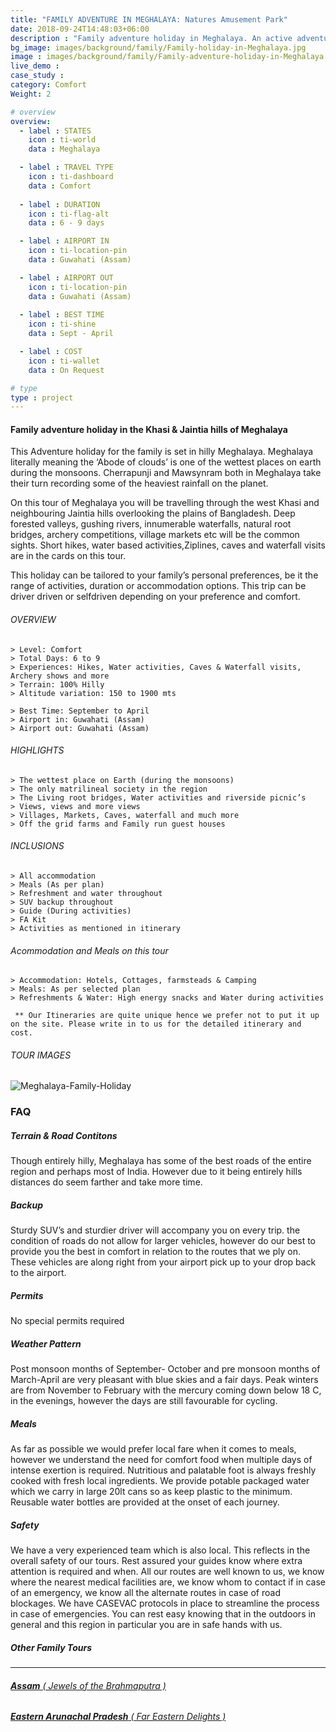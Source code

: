 ```yaml
---
title: "FAMILY ADVENTURE IN MEGHALAYA: Natures Amusement Park"
date: 2018-09-24T14:48:03+06:00
description : "Family adventure holiday in Meghalaya. An active adventure holiday for the entire family in prestine Meghalaya"
bg_image: images/background/family/Family-holiday-in-Meghalaya.jpg
image : images/background/family/Family-adventure-holiday-in-Meghalaya.jpg
live_demo : 
case_study : 
category: Comfort
Weight: 2

# overview
overview:
  - label : STATES
    icon : ti-world
    data : Meghalaya

  - label : TRAVEL TYPE
    icon : ti-dashboard
    data : Comfort
    
  - label : DURATION
    icon : ti-flag-alt
    data : 6 - 9 days

  - label : AIRPORT IN
    icon : ti-location-pin
    data : Guwahati (Assam)

  - label : AIRPORT OUT
    icon : ti-location-pin
    data : Guwahati (Assam)
    
  - label : BEST TIME
    icon : ti-shine
    data : Sept - April

  - label : COST
    icon : ti-wallet
    data : On Request

# type
type : project
---
```


#### Family adventure holiday in the Khasi & Jaintia hills of Meghalaya

This Adventure holiday for the family is set in hilly Meghalaya. Meghalaya literally meaning the ‘Abode of clouds’ is one of the wettest places on earth during the monsoons. Cherrapunji and Mawsynram both in Meghalaya take their turn recording some of the heaviest rainfall on the planet.

On this tour of Meghalaya you will be travelling through the west Khasi and neighbouring Jaintia hills overlooking the plains of Bangladesh. Deep forested valleys, gushing rivers, innumerable waterfalls, natural root bridges, archery competitions, village markets etc will be the common sights. Short hikes, water based activities,Ziplines, caves and waterfall visits are in the cards on this tour.

This  holiday can be tailored to your family’s personal preferences, be it the range of activities, duration or accommodation options. This trip can be driver driven or selfdriven depending on your preference and comfort.



###### OVERVIEW
```
> Level: Comfort
> Total Days: 6 to 9
> Experiences: Hikes, Water activities, Caves & Waterfall visits, Archery shows and more
> Terrain: 100% Hilly 
> Altitude variation: 150 to 1900 mts

> Best Time: September to April
> Airport in: Guwahati (Assam)
> Airport out: Guwahati (Assam)
```




###### HIGHLIGHTS
```
> The wettest place on Earth (during the monsoons)
> The only matrilineal society in the region
> The Living root bridges, Water activities and riverside picnic’s
> Views, views and more views
> Villages, Markets, Caves, waterfall and much more
> Off the grid farms and Family run guest houses
```

###### INCLUSIONS
```
> All accommodation
> Meals (As per plan)
> Refreshment and water throughout
> SUV backup throughout
> Guide (During activities)
> FA Kit
> Activities as mentioned in itinerary
```
###### Acommodation and Meals on this tour
```
> Accommodation: Hotels, Cottages, farmsteads & Camping
> Meals: As per selected plan
> Refreshments & Water: High energy snacks and Water during activities

```
``` ** Our Itineraries are quite unique hence we prefer not to put it up on the site. Please write in to us for the detailed itinerary and cost.```

###### TOUR IMAGES

![Meghalaya-Family-Holiday](/images/background/family/meghalaya-family-holiday-gallery.jpg)



### FAQ


##### Terrain & Road Contitons

Though entirely hilly, Meghalaya has some of the best roads of the entire region and perhaps most of India. However due to it being entirely hills distances do seem farther and take more time.

##### Backup
Sturdy SUV’s and sturdier driver will accompany you on every trip. the condition of roads do not allow for larger vehicles, however do our best to provide you the best in comfort in relation to the routes that we ply on. These vehicles are along right from your airport pick up to your drop back to the airport.

##### Permits
No special permits required

##### Weather Pattern
Post monsoon months of September- October and pre monsoon months of March-April are very pleasant with blue skies and a fair days. Peak winters are from November to February with the mercury coming down below 18 C, in the evenings, however the days are still favourable for cycling.

##### Meals
As far as possible we would prefer local fare when it comes to meals, however we understand the need for comfort food when multiple days of intense exertion is required. Nutritious and palatable foot is always freshly cooked with fresh local ingredients. We provide potable packaged water which we carry in large 20lt cans so as keep plastic to the minimum. Reusable water bottles are provided at the onset of each journey.

##### Safety 
We have a very experienced team which is also local. This reflects in the overall safety of our tours. Rest assured your guides know where extra attention is required and when. All our routes are well known to us, we know where the nearest medical facilities are, we know whom to contact if in case of an emergency, we know all the alternate routes in case of road blockages. We have CASEVAC protocols in place to streamline the process in case of emergencies. You can rest easy knowing that in the outdoors in general and this region in particular you are in safe hands with us.

##### Other Family Tours
---

###### [**Assam**  ( Jewels of the Brahmaputra )](/family/assam-family-holiday/)  
###### [**Eastern Arunachal Pradesh** ( Far Eastern Delights )](/family/family-holiday-eastern-arunachal-pradesh/) 
